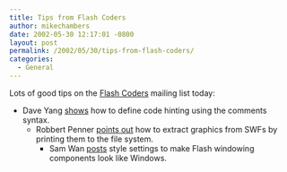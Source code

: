 ```yaml
---
title: Tips from Flash Coders
author: mikechambers
date: 2002-05-30 12:17:01 -0800
layout: post
permalink: /2002/05/30/tips-from-flash-coders/
categories:
  - General
---
```



Lots of good tips on the [Flash Coders][1] mailing list today:  
  
*   Dave Yang [shows][2] how to define code hinting using the comments syntax.  
    *   Robbert Penner [points out][3] how to extract graphics from SWFs by printing them to the file system.  
        *   Sam Wan&nbsp;[posts][4] style settings to make Flash windowing components look like Windows.</UL></p>

 [1]: http://chattyfig.figleaf.com
 [2]: http://chattyfig.figleaf.com/cgi-bin/ezmlm-cgi?1:mss:36320:200205:bfdehgcfgnpoopchahlb
 [3]: http://chattyfig.figleaf.com/cgi-bin/ezmlm-cgi?1:mss:36305:200205:kmekodepkacombkfmcee
 [4]: http://chattyfig.figleaf.com/cgi-bin/ezmlm-cgi?1:mss:36312:200205:nddnglinanceclgleecb